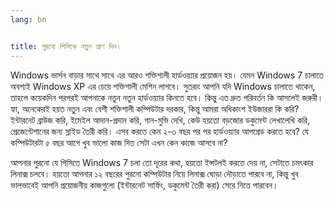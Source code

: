 ```yaml
---
lang: bn


title: পুরনো পিসিকে নতুন প্রাণ দিন।
---
```


Windows ভার্সন বাড়ার সাথে সাথে এর আরও শক্তিশালী হার্ডওয়্যার প্রয়োজন হয়। যেমন  Windows 7 চালাতে অবশ্যই Windows XP এর চেয়ে শক্তিশালী মেশিন লাগবে। সুতরাং আপনি যদি Windows চালাতে থাকেন, তাহলে কয়েকদিন পরপরই আপনাকে নতুন নতুন হার্ডওয়্যার কিনতে হবে। কিন্তু এত দ্রুত পরিবর্তন কি আসলেই জরুরী। হ্যা, অনেকেরই হয়ত নতুন এবং বেশী শক্তিশালী কম্পিউটার দরকার, কিন্তু আমরা অধিকাংশ ইউজাররা কি করি? ইন্টারনেট ব্রাউজ করি, ইমেইল আদান-প্রদান করি, গান-মুভি দেখি, কেউ হয়তো বড়জোর ডকুমেন্ট লেখালেখি করি, প্রেজেন্টেশানের জন্য স্লাইড তৈরী করি। এসব করতে কেন ২-৩ বছর পর পর হার্ডওয়্যার আপগ্রেড করতে হবে? যে কম্পিউটারটা ৫ বছর আগে খুব ভালো কাজ দিত সেটা এখন কেন কাজে আসবে না?

আপনার পুরনো যে পিসিতে Windows 7 চলা তো দূরের কথা, হয়তো ইন্সটলই করতে দেয় না, সেটাতে চমৎকার লিনাক্স চলবে। হয়তো আপনার ১২ বছরের পুরনো কম্পিউটার নিয়ে লিনাক্স ঘোড়া দৌড়াতে পারবে না, কিন্তু খুব ভালভাবেই আপনি প্রয়োজনীয় কাজগুলো (ইন্টারনেট সার্ফিং, ডকুমেন্ট তৈরী করা) সেরে নিতে পারবেন।





